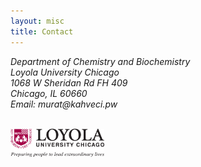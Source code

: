 ```yaml
---
layout: misc
title: Contact
---
```


<address>
Department of Chemistry and Biochemistry<br>
Loyola University Chicago<br>
1068 W Sheridan Rd FH 409<br> 
Chicago, IL 60660<br>
	Email: murat<span style="display:none">obfuscate</span>@kahveci.pw
</address>

<p>&nbsp;<br>
<img style="width:150px;" src="/images/logos/luc.png"/>
